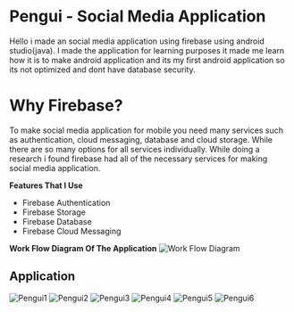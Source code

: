 # Pengui - Social Media Application

Hello i made an social media application using firebase using android studio(java).
I made the application for learning purposes it made me learn how it is to make android application and its my first android application so its not optimized and dont have database security.

# Why Firebase?

To make social media application for mobile you need many services such as authentication, cloud messaging, database and cloud storage. While there are so many options for all services individually. While doing a research i found firebase had all of the necessary services for making social media application.

**Features That I Use**
- Firebase Authentication
- Firebase Storage
- Firebase Database
- Firebase Cloud Messaging

**Work Flow Diagram Of The Application**
![Work Flow Diagram](https://i.ibb.co/myGYyq0/Resim1.png)
## Application
![Pengui1](https://i.ibb.co/vc603wG/12.png)
![Pengui2](https://i.ibb.co/ZctPJM3/14.png)
![Pengui3](https://i.ibb.co/3mVNWcz/16.png)
![Pengui4](https://i.ibb.co/54Ssgpd/18.png)
![Pengui5](https://i.ibb.co/vhK9JX5/20.png)
![Pengui6](https://i.ibb.co/YWLN9Jr/21.png)
